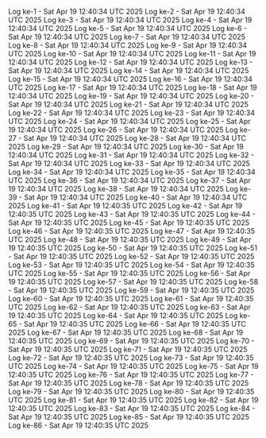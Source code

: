 Log ke-1 - Sat Apr 19 12:40:34 UTC 2025
Log ke-2 - Sat Apr 19 12:40:34 UTC 2025
Log ke-3 - Sat Apr 19 12:40:34 UTC 2025
Log ke-4 - Sat Apr 19 12:40:34 UTC 2025
Log ke-5 - Sat Apr 19 12:40:34 UTC 2025
Log ke-6 - Sat Apr 19 12:40:34 UTC 2025
Log ke-7 - Sat Apr 19 12:40:34 UTC 2025
Log ke-8 - Sat Apr 19 12:40:34 UTC 2025
Log ke-9 - Sat Apr 19 12:40:34 UTC 2025
Log ke-10 - Sat Apr 19 12:40:34 UTC 2025
Log ke-11 - Sat Apr 19 12:40:34 UTC 2025
Log ke-12 - Sat Apr 19 12:40:34 UTC 2025
Log ke-13 - Sat Apr 19 12:40:34 UTC 2025
Log ke-14 - Sat Apr 19 12:40:34 UTC 2025
Log ke-15 - Sat Apr 19 12:40:34 UTC 2025
Log ke-16 - Sat Apr 19 12:40:34 UTC 2025
Log ke-17 - Sat Apr 19 12:40:34 UTC 2025
Log ke-18 - Sat Apr 19 12:40:34 UTC 2025
Log ke-19 - Sat Apr 19 12:40:34 UTC 2025
Log ke-20 - Sat Apr 19 12:40:34 UTC 2025
Log ke-21 - Sat Apr 19 12:40:34 UTC 2025
Log ke-22 - Sat Apr 19 12:40:34 UTC 2025
Log ke-23 - Sat Apr 19 12:40:34 UTC 2025
Log ke-24 - Sat Apr 19 12:40:34 UTC 2025
Log ke-25 - Sat Apr 19 12:40:34 UTC 2025
Log ke-26 - Sat Apr 19 12:40:34 UTC 2025
Log ke-27 - Sat Apr 19 12:40:34 UTC 2025
Log ke-28 - Sat Apr 19 12:40:34 UTC 2025
Log ke-29 - Sat Apr 19 12:40:34 UTC 2025
Log ke-30 - Sat Apr 19 12:40:34 UTC 2025
Log ke-31 - Sat Apr 19 12:40:34 UTC 2025
Log ke-32 - Sat Apr 19 12:40:34 UTC 2025
Log ke-33 - Sat Apr 19 12:40:34 UTC 2025
Log ke-34 - Sat Apr 19 12:40:34 UTC 2025
Log ke-35 - Sat Apr 19 12:40:34 UTC 2025
Log ke-36 - Sat Apr 19 12:40:34 UTC 2025
Log ke-37 - Sat Apr 19 12:40:34 UTC 2025
Log ke-38 - Sat Apr 19 12:40:34 UTC 2025
Log ke-39 - Sat Apr 19 12:40:34 UTC 2025
Log ke-40 - Sat Apr 19 12:40:34 UTC 2025
Log ke-41 - Sat Apr 19 12:40:35 UTC 2025
Log ke-42 - Sat Apr 19 12:40:35 UTC 2025
Log ke-43 - Sat Apr 19 12:40:35 UTC 2025
Log ke-44 - Sat Apr 19 12:40:35 UTC 2025
Log ke-45 - Sat Apr 19 12:40:35 UTC 2025
Log ke-46 - Sat Apr 19 12:40:35 UTC 2025
Log ke-47 - Sat Apr 19 12:40:35 UTC 2025
Log ke-48 - Sat Apr 19 12:40:35 UTC 2025
Log ke-49 - Sat Apr 19 12:40:35 UTC 2025
Log ke-50 - Sat Apr 19 12:40:35 UTC 2025
Log ke-51 - Sat Apr 19 12:40:35 UTC 2025
Log ke-52 - Sat Apr 19 12:40:35 UTC 2025
Log ke-53 - Sat Apr 19 12:40:35 UTC 2025
Log ke-54 - Sat Apr 19 12:40:35 UTC 2025
Log ke-55 - Sat Apr 19 12:40:35 UTC 2025
Log ke-56 - Sat Apr 19 12:40:35 UTC 2025
Log ke-57 - Sat Apr 19 12:40:35 UTC 2025
Log ke-58 - Sat Apr 19 12:40:35 UTC 2025
Log ke-59 - Sat Apr 19 12:40:35 UTC 2025
Log ke-60 - Sat Apr 19 12:40:35 UTC 2025
Log ke-61 - Sat Apr 19 12:40:35 UTC 2025
Log ke-62 - Sat Apr 19 12:40:35 UTC 2025
Log ke-63 - Sat Apr 19 12:40:35 UTC 2025
Log ke-64 - Sat Apr 19 12:40:35 UTC 2025
Log ke-65 - Sat Apr 19 12:40:35 UTC 2025
Log ke-66 - Sat Apr 19 12:40:35 UTC 2025
Log ke-67 - Sat Apr 19 12:40:35 UTC 2025
Log ke-68 - Sat Apr 19 12:40:35 UTC 2025
Log ke-69 - Sat Apr 19 12:40:35 UTC 2025
Log ke-70 - Sat Apr 19 12:40:35 UTC 2025
Log ke-71 - Sat Apr 19 12:40:35 UTC 2025
Log ke-72 - Sat Apr 19 12:40:35 UTC 2025
Log ke-73 - Sat Apr 19 12:40:35 UTC 2025
Log ke-74 - Sat Apr 19 12:40:35 UTC 2025
Log ke-75 - Sat Apr 19 12:40:35 UTC 2025
Log ke-76 - Sat Apr 19 12:40:35 UTC 2025
Log ke-77 - Sat Apr 19 12:40:35 UTC 2025
Log ke-78 - Sat Apr 19 12:40:35 UTC 2025
Log ke-79 - Sat Apr 19 12:40:35 UTC 2025
Log ke-80 - Sat Apr 19 12:40:35 UTC 2025
Log ke-81 - Sat Apr 19 12:40:35 UTC 2025
Log ke-82 - Sat Apr 19 12:40:35 UTC 2025
Log ke-83 - Sat Apr 19 12:40:35 UTC 2025
Log ke-84 - Sat Apr 19 12:40:35 UTC 2025
Log ke-85 - Sat Apr 19 12:40:35 UTC 2025
Log ke-86 - Sat Apr 19 12:40:35 UTC 2025
